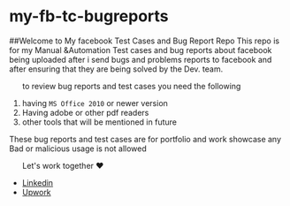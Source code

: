 # my-fb-tc-bugreports
##Welcome to My facebook Test Cases and Bug Report Repo
This repo is for my Manual &Automation Test cases and bug reports about facebook being uploaded after i send bugs and problems reports to facebook and after ensuring that they are being solved by the Dev. team.


<ol>
  <p>to review bug reports and test cases you need the following</p>
  <li>having <code>MS Office 2010</code> or newer version</li>
  <li>Having adobe or other pdf readers</li>
  <li>other tools that will be mentioned in future</li>
</ol>
<p>These bug reports and test cases are for portfolio and work showcase any Bad or malicious usage is not allowed</p>

<ul>
  <p>Let's work together ❤️</p>
  <li><a href="https://www.linkedin.com/in/abdullah-aladham/">Linkedin</a></li>
  <li><a href="https://www.upwork.com/freelancers/~01ca51ad621ece9a78">Upwork</a></li>
</ul>

